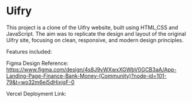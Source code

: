 # Uifry
This project is a clone of the Uifry website, built using HTML,CSS and JavaScript. The aim was to replicate the design and layout of the original Uifry site, focusing on clean, responsive, and modern design principles.

Features included:












Figma Design Reference: https://www.figma.com/design/4s8J9vWXwxXGWbV0GCB3aA/App-Landing-Page-Finance-Bank-Money-(Community)?node-id=101-79&t=wo32m6ei5dHixjqF-0


Vercel Deployment Link:
